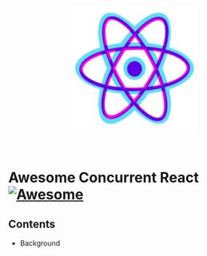 <div align="center">
	<a href="react_concurrent_logo.png"><img width="250" height="250" src="react_concurrent_logo.png" alt="pyds"></a>
	<br>
	<br>
	<br>
</div>

# Awesome Concurrent React [![Awesome](https://awesome.re/badge.svg)](https://awesome.re)

## Contents
- Background

